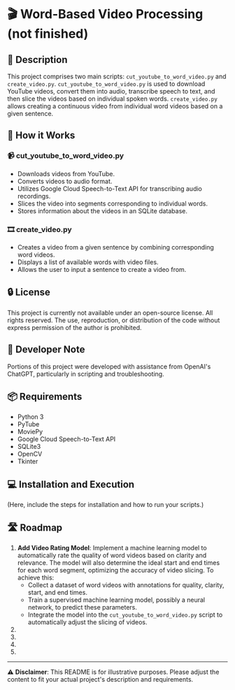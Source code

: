# 🎬 Word-Based Video Processing (not finished)

## 📝 Description
This project comprises two main scripts: `cut_youtube_to_word_video.py` and `create_video.py`. `cut_youtube_to_word_video.py` is used to download YouTube videos, convert them into audio, transcribe speech to text, and then slice the videos based on individual spoken words. `create_video.py` allows creating a continuous video from individual word videos based on a given sentence.

## 🚀 How it Works

### 📹 cut_youtube_to_word_video.py
- Downloads videos from YouTube.
- Converts videos to audio format.
- Utilizes Google Cloud Speech-to-Text API for transcribing audio recordings.
- Slices the video into segments corresponding to individual words.
- Stores information about the videos in an SQLite database.

### 🎞️ create_video.py
- Creates a video from a given sentence by combining corresponding word videos.
- Displays a list of available words with video files.
- Allows the user to input a sentence to create a video from.

## 🔒 License
This project is currently not available under an open-source license. All rights reserved. The use, reproduction, or distribution of the code without express permission of the author is prohibited.

## 🤖 Developer Note
Portions of this project were developed with assistance from OpenAI's ChatGPT, particularly in scripting and troubleshooting.

## 📦 Requirements
- Python 3
- PyTube
- MoviePy
- Google Cloud Speech-to-Text API
- SQLite3
- OpenCV
- Tkinter

## 💻 Installation and Execution
(Here, include the steps for installation and how to run your scripts.)

## 🛣️ Roadmap
1. **Add Video Rating Model**: Implement a machine learning model to automatically rate the quality of word videos based on clarity and relevance. The model will also determine the ideal start and end times for each word segment, optimizing the accuracy of video slicing. To achieve this:
   - Collect a dataset of word videos with annotations for quality, clarity, start, and end times.
   - Train a supervised machine learning model, possibly a neural network, to predict these parameters.
   - Integrate the model into the `cut_youtube_to_word_video.py` script to automatically adjust the slicing of videos.
2. 
3. 
4. 
5. 

---

⚠️ **Disclaimer**: This README is for illustrative purposes. Please adjust the content to fit your actual project's description and requirements.